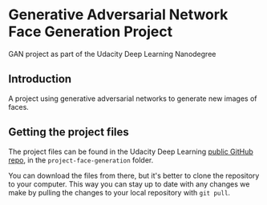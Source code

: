 # Generative Adversarial Network Face Generation Project
GAN project as part of the Udacity Deep Learning Nanodegree

## Introduction
A project using generative adversarial networks to generate new images of faces.


## Getting the project files
The project files can be found in the Udacity Deep Learning [public GitHub repo](https://github.com/udacity/deep-learning-v2-pytorch/tree/master/), in the <code>project-face-generation</code> folder.

You can download the files from there, but it's better to clone the repository to your computer. This way you can stay up to date with any changes we make by pulling the changes to your local repository with <code>git pull</code>.

